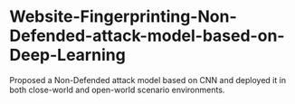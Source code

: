 # Website-Fingerprinting-Non-Defended-attack-model-based-on-Deep-Learning
Proposed a Non-Defended attack model based on CNN and deployed it in both close-world and open-world scenario environments.

